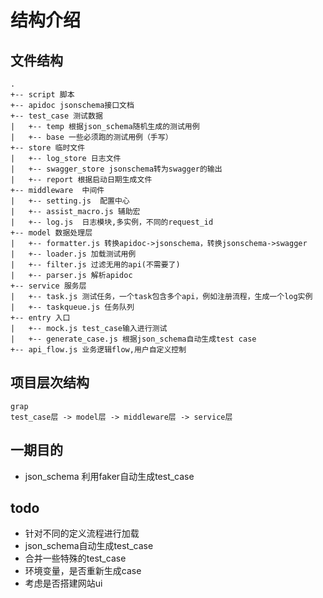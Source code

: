 # 结构介绍

## 文件结构 
```
.
+-- script 脚本
+-- apidoc jsonschema接口文档
+-- test_case 测试数据
|   +-- temp 根据json_schema随机生成的测试用例
|   +-- base 一些必须跑的测试用例（手写）
+-- store 临时文件
|   +-- log_store 日志文件
|   +-- swagger_store jsonschema转为swagger的输出
|   +-- report 根据启动日期生成文件
+-- middleware  中间件
|   +-- setting.js  配置中心
|   +-- assist_macro.js 辅助宏
|   +-- log.js  日志模块,多实例，不同的request_id
+-- model 数据处理层
|   +-- formatter.js 转换apidoc->jsonschema，转换jsonschema->swagger
|   +-- loader.js 加载测试用例
|   +-- filter.js 过滤无用的api(不需要了)
|   +-- parser.js 解析apidoc
+-- service 服务层
|   +-- task.js 测试任务，一个task包含多个api，例如注册流程，生成一个log实例
|   +-- taskqueue.js 任务队列
+-- entry 入口
|   +-- mock.js test_case输入进行测试
|   +-- generate_case.js 根据json_schema自动生成test case
+-- api_flow.js 业务逻辑flow,用户自定义控制 
```

## 项目层次结构
```
grap
test_case层 -> model层 -> middleware层 -> service层           
```

## 一期目的
- json_schema 利用faker自动生成test_case

## todo
- 针对不同的定义流程进行加载
- json_schema自动生成test_case
- 合并一些特殊的test_case
- 环境变量，是否重新生成case
- 考虑是否搭建网站ui
